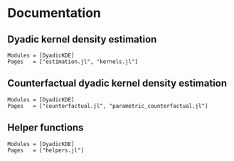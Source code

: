 # Documentation

## Dyadic kernel density estimation

```@autodocs
Modules = [DyadicKDE]
Pages   = ["estimation.jl", "kernels.jl"]
```

## Counterfactual dyadic kernel density estimation

```@autodocs
Modules = [DyadicKDE]
Pages   = ["counterfactual.jl", "parametric_counterfactual.jl"]
```

## Helper functions

```@autodocs
Modules = [DyadicKDE]
Pages   = ["helpers.jl"]
```
